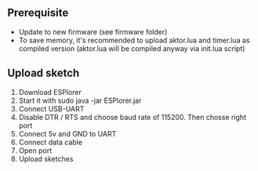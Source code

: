 ## Prerequisite

- Update to new firmware (see firmware folder)
- To save memory, it's recommended to upload aktor.lua and timer.lua as compiled version (aktor.lua will be compiled anyway via init.lua script)

## Upload sketch

1) Download ESPlorer
2) Start it with sudo java -jar ESPlorer.jar
3) Connect USB-UART
4) Disable DTR / RTS and choose baud rate of 115200. Then chosse right port
5) Connect 5v and GND to UART
6) Connect data cable
7) Open port
8) Upload sketches
